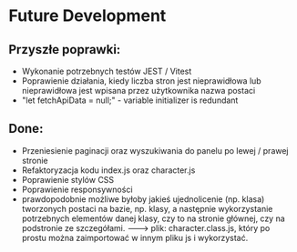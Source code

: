 # Future Development

## Przyszłe poprawki:

- Wykonanie potrzebnych testów JEST / Vitest
- Poprawienie działania, kiedy liczba stron jest nieprawidłowa lub nieprawidłowa jest wpisana przez użytkownika nazwa postaci
- "let fetchApiData = null;" - variable initializer is redundant

## Done:

- Przeniesienie paginacji oraz wyszukiwania do panelu po lewej / prawej stronie
- Refaktoryzacja kodu index.js oraz character.js
- Poprawienie stylów CSS
- Poprawienie responsywności
- prawdopodobnie możliwe byłoby jakieś ujednolicenie (np. klasa) tworzonych postaci na bazie, np. klasy, a następnie wykorzystanie potrzebnych elementów danej klasy, czy to na stronie głównej, czy na podstronie ze szczegółami. ---> plik: character.class.js, który po prostu można zaimportować w innym pliku js i wykorzystać.
